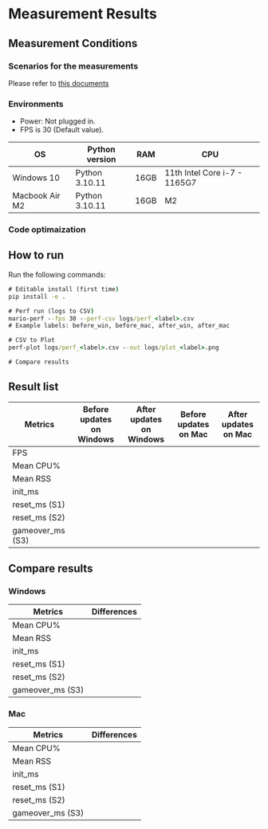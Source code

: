 
# Measurement Results

## Measurement Conditions

### Scenarios for the measurements
Please refer to [this documents](https://www.xxxx/docs/performance/measurement_scenarios.md)


### Environments
- Power: Not plugged in. 
- FPS is 30 (Default value).

| OS | Python version  | RAM | CPU |
|---------|----------- | --- | --- |
| Windows 10 | Python 3.10.11 | 16GB | 11th Intel Core i-7 - 1165G7 | 
| Macbook Air M2 | Python 3.10.11 | 16GB | M2 |

### Code optimaization


## How to run
Run the following commands: 

```cmd
# Editable install (first time)
pip install -e .

# Perf run (logs to CSV)
mario-perf --fps 30 --perf-csv logs/perf_<label>.csv
# Example labels: before_win, before_mac, after_win, after_mac

# CSV to Plot
perf-plot logs/perf_<label>.csv --out logs/plot_<label>.png

# Compare results


```

## Result list

| Metrics | Before updates on Windows | After updates on Windows | Before updates on Mac | After updates on Mac |
| --- | --- | --- | --- | --- |
| FPS
| Mean CPU%
| Mean RSS
| init_ms
| reset_ms (S1)
| reset_ms (S2)
| gameover_ms (S3)

## Compare results 
### Windows
| Metrics | Differences |
|---------|-----------|
| Mean CPU%
| Mean RSS
| init_ms
| reset_ms (S1)
| reset_ms (S2)
| gameover_ms (S3)

### Mac
| Metrics | Differences |
|---------|-----------|
| Mean CPU%
| Mean RSS
| init_ms
| reset_ms (S1)
| reset_ms (S2)
| gameover_ms (S3)

